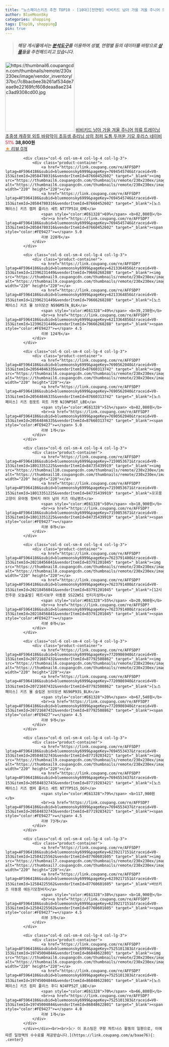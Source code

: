 ```yaml
---
title: "노스페이스키즈 추천 TOP10 - [10대][전연령] 비비키드 남아 가을 겨울 주니어 의류 트레이닝 초중생 캐쥬얼 외투 바람막이 초등생 츄리닝 상의 점퍼 도톰 두꺼운 기모 후리스"
author: BlueMoonSky
categories: shopping
tags: [Top10, shopping]
pin: true
---
```


> ##### 해당 게시물에서는 [**분석도구**](https://itemscout.io/)를 이용하여 **성별**, **연령별** 등의 데이터를 바탕으로 [**상품**](https://link.coupang.com/a/baae76)들을 추천해드리고 있습니다.
<div class="container"><div class="row">
            <div class="col-6 col-sm-4 col-lg-4 col-lg-3">
                <div class="product-container">
                    <a href="https://link.coupang.com/re/AFFSDP?lptag=AF5964186&subid=bluemoonsky6999&pageKey=7665853328&traceid=V0-153&itemId=20435612531&vendorItemId=87516490699" target="_blank"><img src="https://thumbnail6.coupangcdn.com/thumbnails/remote/230x230ex/image/vendor_inventory/37bc/7c8bacbee3b261af534de7eae9e22169fcf608deaa8ae234c3ad9308cd00.jpg" alt="https://thumbnail6.coupangcdn.com/thumbnails/remote/230x230ex/image/vendor_inventory/37bc/7c8bacbee3b261af534de7eae9e22169fcf608deaa8ae234c3ad9308cd00.jpg" width="220" height="220"></a>
                    <a href="https://link.coupang.com/re/AFFSDP?lptag=AF5964186&subid=bluemoonsky6999&pageKey=7665853328&traceid=V0-153&itemId=20435612531&vendorItemId=87516490699" target="_blank">비비키드 남아 가을 겨울 주니어 의류 트레이닝 초중생 캐쥬얼 외투 바람막이 초등생 츄리닝 상의 점퍼 도톰 두꺼운 기모 후리스 네이비</a>
                    <span style="color:#E61328">51%</span> <b>38,800원</b>
                    <br><a href="https://link.coupang.com/re/AFFSDP?lptag=AF5964186&subid=bluemoonsky6999&pageKey=7665853328&traceid=V0-153&itemId=20435612531&vendorItemId=87516490699" target="_blank"><span style="color:#FE9427">★</span> 
                    리뷰 0개</a>
                </div>
            </div>
            
            <div class="col-6 col-sm-4 col-lg-4 col-lg-3">
                <div class="product-container">
                    <a href="https://link.coupang.com/re/AFFSDP?lptag=AF5964186&subid=bluemoonsky6999&pageKey=7694545746&traceid=V0-153&itemId=20584780316&vendorItemId=87660452602" target="_blank"><img src="https://thumbnail6.coupangcdn.com/thumbnails/remote/230x230ex/image/vendor_inventory/fcd0/1fa6d8364207a93d19ab7bf853172a4382e8c7ed00886331b5a999cfbb33.jpg" alt="https://thumbnail6.coupangcdn.com/thumbnails/remote/230x230ex/image/vendor_inventory/fcd0/1fa6d8364207a93d19ab7bf853172a4382e8c7ed00886331b5a999cfbb33.jpg" width="220" height="220"></a>
                    <a href="https://link.coupang.com/re/AFFSDP?lptag=AF5964186&subid=bluemoonsky6999&pageKey=7694545746&traceid=V0-153&itemId=20584780316&vendorItemId=87660452602" target="_blank">[노스페이스] 키즈 캠퍼 플리스 세트 NT7TP51U_EME</a>
                    <span style="color:#E61328">69%</span> <b>82,080원</b>
                    <br><a href="https://link.coupang.com/re/AFFSDP?lptag=AF5964186&subid=bluemoonsky6999&pageKey=7694545746&traceid=V0-153&itemId=20584780316&vendorItemId=87660452602" target="_blank"><span style="color:#FE9427">★</span> 5.0
                    리뷰 220개</a>
                </div>
            </div>
            
            <div class="col-6 col-sm-4 col-lg-4 col-lg-3">
                <div class="product-container">
                    <a href="https://link.coupang.com/re/AFFSDP?lptag=AF5964186&subid=bluemoonsky6999&pageKey=6213364856&traceid=V0-153&itemId=12396231449&vendorItemId=79666268288" target="_blank"><img src="https://thumbnail9.coupangcdn.com/thumbnails/remote/230x230ex/image/vendor_inventory/4bc3/aa4c358007188afc2cbaab4b36871b3e71a80f2ae08d12e718b8a5e32909.jpg" alt="https://thumbnail9.coupangcdn.com/thumbnails/remote/230x230ex/image/vendor_inventory/4bc3/aa4c358007188afc2cbaab4b36871b3e71a80f2ae08d12e718b8a5e32909.jpg" width="220" height="220"></a>
                    <a href="https://link.coupang.com/re/AFFSDP?lptag=AF5964186&subid=bluemoonsky6999&pageKey=6213364856&traceid=V0-153&itemId=12396231449&vendorItemId=79666268288" target="_blank">[노스페이스] 키즈 뮬 브이모션 NS96M57A_BLK</a>
                    <span style="color:#E61328">49%</span> <b>39,230원</b>
                    <br><a href="https://link.coupang.com/re/AFFSDP?lptag=AF5964186&subid=bluemoonsky6999&pageKey=6213364856&traceid=V0-153&itemId=12396231449&vendorItemId=79666268288" target="_blank"><span style="color:#FE9427">★</span> 4.5
                    리뷰 124개</a>
                </div>
            </div>
            
            <div class="col-6 col-sm-4 col-lg-4 col-lg-3">
                <div class="product-container">
                    <a href="https://link.coupang.com/re/AFFSDP?lptag=AF5964186&subid=bluemoonsky6999&pageKey=7690562040&traceid=V0-153&itemId=20564846335&vendorItemId=87660313742" target="_blank"><img src="https://thumbnail6.coupangcdn.com/thumbnails/remote/230x230ex/image/vendor_inventory/2d64/7e014abe805846e26d25a0e3e51259b4d51f9447e18189c6f43f23028fa2.jpg" alt="https://thumbnail6.coupangcdn.com/thumbnails/remote/230x230ex/image/vendor_inventory/2d64/7e014abe805846e26d25a0e3e51259b4d51f9447e18189c6f43f23028fa2.jpg" width="220" height="220"></a>
                    <a href="https://link.coupang.com/re/AFFSDP?lptag=AF5964186&subid=bluemoonsky6999&pageKey=7690562040&traceid=V0-153&itemId=20564846335&vendorItemId=87660313742" target="_blank">[노스페이스] 키즈 컴포트 히트 자켓 NJ3NP56T_LBE</a>
                    <span style="color:#E61328">51%</span> <b>82,080원</b>
                    <br><a href="https://link.coupang.com/re/AFFSDP?lptag=AF5964186&subid=bluemoonsky6999&pageKey=7690562040&traceid=V0-153&itemId=20564846335&vendorItemId=87660313742" target="_blank"><span style="color:#FE9427">★</span> 5.0
                    리뷰 1개</a>
                </div>
            </div>
            
            <div class="col-6 col-sm-4 col-lg-4 col-lg-3">
                <div class="product-container">
                    <a href="https://link.coupang.com/re/AFFSDP?lptag=AF5964186&subid=bluemoonsky6999&pageKey=7159053671&traceid=V0-153&itemId=18013351225&vendorItemId=84735439919" target="_blank"><img src="https://thumbnail10.coupangcdn.com/thumbnails/remote/230x230ex/image/vendor_inventory/125b/d48f2be167744372674ef542f4350e51b57cc4eee6de14d9dcd57417b967.jpg" alt="https://thumbnail10.coupangcdn.com/thumbnails/remote/230x230ex/image/vendor_inventory/125b/d48f2be167744372674ef542f4350e51b57cc4eee6de14d9dcd57417b967.jpg" width="220" height="220"></a>
                    <a href="https://link.coupang.com/re/AFFSDP?lptag=AF5964186&subid=bluemoonsky6999&pageKey=7159053671&traceid=V0-153&itemId=18013351225&vendorItemId=84735439919" target="_blank">꼬꼬몽 고양이 유아동 청바지 여아 남아 키즈 데님팬츠</a>
                    <span style="color:#E61328">50%</span> <b>18,900원</b>
                    <br><a href="https://link.coupang.com/re/AFFSDP?lptag=AF5964186&subid=bluemoonsky6999&pageKey=7159053671&traceid=V0-153&itemId=18013351225&vendorItemId=84735439919" target="_blank"><span style="color:#FE9427">★</span> 
                    리뷰 0개</a>
                </div>
            </div>
            
            <div class="col-6 col-sm-4 col-lg-4 col-lg-3">
                <div class="product-container">
                    <a href="https://link.coupang.com/re/AFFSDP?lptag=AF5964186&subid=bluemoonsky6999&pageKey=7623791400&traceid=V0-153&itemId=20218456841&vendorItemId=83791201045" target="_blank"><img src="https://thumbnail8.coupangcdn.com/thumbnails/remote/230x230ex/image/vendor_inventory/4367/60112067f04e3d00ae034bac4e14bcd190cc0173833d80223395dfe71a98.jpg" alt="https://thumbnail8.coupangcdn.com/thumbnails/remote/230x230ex/image/vendor_inventory/4367/60112067f04e3d00ae034bac4e14bcd190cc0173833d80223395dfe71a98.jpg" width="220" height="220"></a>
                    <a href="https://link.coupang.com/re/AFFSDP?lptag=AF5964186&subid=bluemoonsky6999&pageKey=7623791400&traceid=V0-153&itemId=20218456841&vendorItemId=83791201045" target="_blank">[12시전주문 오늘출발] 메르시보꾸 아동용 SS22W51 빈티지상하</a>
                    <span style="color:#E61328">55%</span> <b>20,900원</b>
                    <br><a href="https://link.coupang.com/re/AFFSDP?lptag=AF5964186&subid=bluemoonsky6999&pageKey=7623791400&traceid=V0-153&itemId=20218456841&vendorItemId=83791201045" target="_blank"><span style="color:#FE9427">★</span> 
                    리뷰 0개</a>
                </div>
            </div>
            
            <div class="col-6 col-sm-4 col-lg-4 col-lg-3">
                <div class="product-container">
                    <a href="https://link.coupang.com/re/AFFSDP?lptag=AF5964186&subid=bluemoonsky6999&pageKey=7720986940&traceid=V0-153&itemId=20721687432&vendorItemId=87792508862" target="_blank"><img src="https://thumbnail6.coupangcdn.com/thumbnails/remote/230x230ex/image/vendor_inventory/56c4/d586c51e73127c84401f6659fa538beead0f45526732217c6c09925e772b.jpg" alt="https://thumbnail6.coupangcdn.com/thumbnails/remote/230x230ex/image/vendor_inventory/56c4/d586c51e73127c84401f6659fa538beead0f45526732217c6c09925e772b.jpg" width="220" height="220"></a>
                    <a href="https://link.coupang.com/re/AFFSDP?lptag=AF5964186&subid=bluemoonsky6999&pageKey=7720986940&traceid=V0-153&itemId=20721687432&vendorItemId=87792508862" target="_blank">[노스페이스] 키즈 뮬 슬립온 브이모션 NS96P93S_BLK</a>
                    <span style="color:#E61328">20%</span> <b>67,540원</b>
                    <br><a href="https://link.coupang.com/re/AFFSDP?lptag=AF5964186&subid=bluemoonsky6999&pageKey=7720986940&traceid=V0-153&itemId=20721687432&vendorItemId=87792508862" target="_blank"><span style="color:#FE9427">★</span> 4.5
                    리뷰 9개</a>
                </div>
            </div>
            
            <div class="col-6 col-sm-4 col-lg-4 col-lg-3">
                <div class="product-container">
                    <a href="https://link.coupang.com/re/AFFSDP?lptag=AF5964186&subid=bluemoonsky6999&pageKey=7694553437&traceid=V0-153&itemId=20584832743&vendorItemId=87719283421" target="_blank"><img src="https://thumbnail9.coupangcdn.com/thumbnails/remote/230x230ex/image/vendor_inventory/e044/d9a23a361f74be602aeea618cdea7c77538ba8d5105ee7b85464ec06f5eb.jpg" alt="https://thumbnail9.coupangcdn.com/thumbnails/remote/230x230ex/image/vendor_inventory/e044/d9a23a361f74be602aeea618cdea7c77538ba8d5105ee7b85464ec06f5eb.jpg" width="220" height="220"></a>
                    <a href="https://link.coupang.com/re/AFFSDP?lptag=AF5964186&subid=bluemoonsky6999&pageKey=7694553437&traceid=V0-153&itemId=20584832743&vendorItemId=87719283421" target="_blank">[노스페이스] 키즈 캠퍼 플리스 세트 NT7TP51S_DGY</a>
                    <span style="color:#E61328">79%</span> <b>117,900원</b>
                    <br><a href="https://link.coupang.com/re/AFFSDP?lptag=AF5964186&subid=bluemoonsky6999&pageKey=7694553437&traceid=V0-153&itemId=20584832743&vendorItemId=87719283421" target="_blank"><span style="color:#FE9427">★</span> 4.5
                    리뷰 73개</a>
                </div>
            </div>
            
            <div class="col-6 col-sm-4 col-lg-4 col-lg-3">
                <div class="product-container">
                    <a href="https://link.coupang.com/re/AFFSDP?lptag=AF5964186&subid=bluemoonsky6999&pageKey=6239217151&traceid=V0-153&itemId=12584225562&vendorItemId=87760601605" target="_blank"><img src="https://thumbnail7.coupangcdn.com/thumbnails/remote/230x230ex/image/vendor_inventory/0f63/7526ab511b230cdf723767926a6520b56d69d454e22c11a8cd1aed412d43.jpg" alt="https://thumbnail7.coupangcdn.com/thumbnails/remote/230x230ex/image/vendor_inventory/0f63/7526ab511b230cdf723767926a6520b56d69d454e22c11a8cd1aed412d43.jpg" width="220" height="220"></a>
                    <a href="https://link.coupang.com/re/AFFSDP?lptag=AF5964186&subid=bluemoonsky6999&pageKey=6239217151&traceid=V0-153&itemId=12584225562&vendorItemId=87760601605" target="_blank">바브키즈 아동용 에든기모청바지</a>
                    <span style="color:#E61328">38%</span> <b>18,900원</b>
                    <br><a href="https://link.coupang.com/re/AFFSDP?lptag=AF5964186&subid=bluemoonsky6999&pageKey=6239217151&traceid=V0-153&itemId=12584225562&vendorItemId=87760601605" target="_blank"><span style="color:#FE9427">★</span> 4.5
                    리뷰 3개</a>
                </div>
            </div>
            
            <div class="col-6 col-sm-4 col-lg-4 col-lg-3">
                <div class="product-container">
                    <a href="https://link.coupang.com/re/AFFSDP?lptag=AF5964186&subid=bluemoonsky6999&pageKey=7525101383&traceid=V0-153&itemId=19745004844&vendorItemId=86848622801" target="_blank"><img src="https://thumbnail6.coupangcdn.com/thumbnails/remote/230x230ex/image/vendor_inventory/8e20/d5ce67db25f70c80d73183000be0ae5bcb1c5bd4b2c586eedafa7add809b.jpg" alt="https://thumbnail6.coupangcdn.com/thumbnails/remote/230x230ex/image/vendor_inventory/8e20/d5ce67db25f70c80d73183000be0ae5bcb1c5bd4b2c586eedafa7add809b.jpg" width="220" height="220"></a>
                    <a href="https://link.coupang.com/re/AFFSDP?lptag=AF5964186&subid=bluemoonsky6999&pageKey=7525101383&traceid=V0-153&itemId=19745004844&vendorItemId=86848622801" target="_blank">[노스페이스] 키즈 컴피 플리스 후디 NJ4FP52T_LBE</a>
                    <span style="color:#E61328">70%</span> <b>66,880원</b>
                    <br><a href="https://link.coupang.com/re/AFFSDP?lptag=AF5964186&subid=bluemoonsky6999&pageKey=7525101383&traceid=V0-153&itemId=19745004844&vendorItemId=86848622801" target="_blank"><span style="color:#FE9427">★</span> 4.0
                    리뷰 1개</a>
                </div>
            </div>
            </div></div><br><br>[👉 이 포스팅은 쿠팡 파트너스 활동의 일환으로, 이에 따른 일정액의 수수료를 제공받습니다.](https://link.coupang.com/a/baae76){: .center}